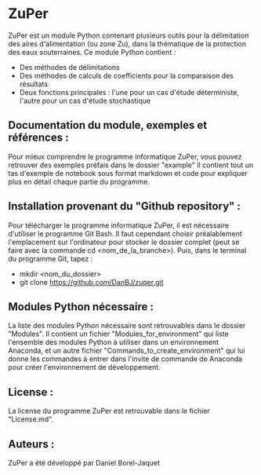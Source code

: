 # ZuPer

ZuPer est un module Python contenant plusieurs outils pour la délimitation des aires d'alimentation (ou zone Zu), dans la thématique de la protection des eaux souterraines. Ce module Python contient :

- Des méthodes de délimitations
- Des méthodes de calculs de coefficients pour la comparaison des résultats
- Deux fonctions principales : l'une pour un cas d'étude déterministe, l'autre pour un cas d'étude stochastique


## Documentation du module, exemples et références :

Pour mieux comprendre le programme informatique ZuPer, vous pouvez retrouver des exemples préfais dans le dossier "example" Il contient tout un tas d'exemple de notebook sous format markdown et code pour expliquer plus en détail chaque partie du programme.


## Installation provenant du "Github repository" :

Pour télécharger le programme informatique ZuPer, il est nécessaire d'utiliser le programme Git Bash. Il faut cependant choisir préalablement l'emplacement sur l'ordinateur pour stocker le dossier complet (peut se faire avec la commande cd <nom_de_la_branche>). Puis, dans le terminal du programme Git, tapez :

- mkdir <nom_du_dossier>
- git clone https://github.com/DanBJ/zuper.git


## Modules Python nécessaire :

La liste des modules Python nécessaire sont retrouvables dans le dossier "Modules". Il contient un fichier "Modules_for_environment" qui liste l'ensemble des modules Python à utiliser dans un environnement Anaconda, et un autre fichier "Commands_to_create_environment" qui lui donne les commandes à entrer dans l'invite de commande de Anaconda pour créer l'environnement de développement.


## License :

La license du programme ZuPer est retrouvable dans le fichier "License.md".


## Auteurs :

ZuPer a été développé par Daniel Borel-Jaquet
